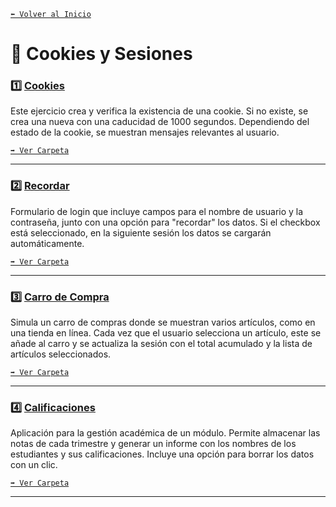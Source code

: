 [`⬅️ Volver al Inicio`](https://github.com/13MariaNoguera/Ejercicios1-PHP "Inicio Ejercicios")
<br>

# 🍪 Cookies y Sesiones

### 1️⃣ [Cookies](https://github.com/13MariaNoguera/Ejercicios1-PHP/tree/master/cookiesYsesiones/cookies "Cookies")

Este ejercicio crea y verifica la existencia de una cookie. Si no existe, se crea una nueva con una caducidad de 1000 segundos. Dependiendo del estado de la cookie, se muestran mensajes relevantes al usuario.

[`➡️ Ver Carpeta`](https://github.com/13MariaNoguera/Ejercicios1-PHP/blob/master/formularios/Formulario "Cookies")

---

### 2️⃣ [Recordar](https://github.com/13MariaNoguera/Ejercicios1-PHP/blob/master/cookiesYsesiones/recordar "Recordar")

Formulario de login que incluye campos para el nombre de usuario y la contraseña, junto con una opción para "recordar" los datos. Si el checkbox está seleccionado, en la siguiente sesión los datos se cargarán automáticamente.

[`➡️ Ver Carpeta`](https://github.com/13MariaNoguera/Ejercicios1-PHP/blob/master/formularios/Formulario "Recordar")

---

### 3️⃣ [Carro de Compra](https://github.com/13MariaNoguera/Ejercicios1-PHP/blob/master/cookiesYsesiones/carro "Carro de Compra")

Simula un carro de compras donde se muestran varios artículos, como en una tienda en línea. Cada vez que el usuario selecciona un artículo, este se añade al carro y se actualiza la sesión con el total acumulado y la lista de artículos seleccionados.

[`➡️ Ver Carpeta`](https://github.com/13MariaNoguera/Ejercicios1-PHP/blob/master/formularios/Formulario "Carro de Compra")

---

### 4️⃣ [Calificaciones](https://github.com/13MariaNoguera/Ejercicios1-PHP/blob/master/cookiesYsesiones/calificaciones "Calificaciones")

Aplicación para la gestión académica de un módulo. Permite almacenar las notas de cada trimestre y generar un informe con los nombres de los estudiantes y sus calificaciones. Incluye una opción para borrar los datos con un clic.

[`➡️ Ver Carpeta`](https://github.com/13MariaNoguera/Ejercicios1-PHP/blob/master/formularios/Formulario "Calificaciones")

---